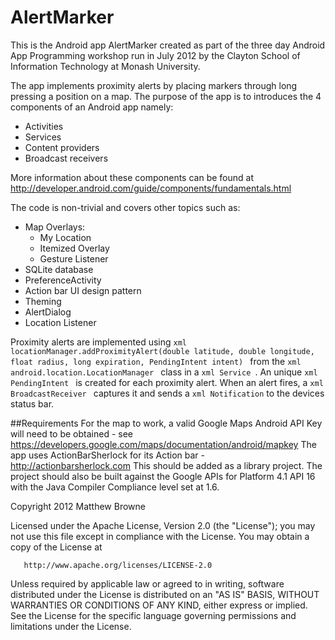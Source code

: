 AlertMarker
==================
This is the Android app AlertMarker created as part of the three day Android App Programming workshop run in July 2012 by the Clayton School of Information Technology at Monash University.

The app implements proximity alerts by placing markers through long pressing a position on a map.
The purpose of the app is to introduces the 4 components of an Android app namely:
- Activities
- Services
- Content providers
- Broadcast receivers

More information about these components can be found at http://developer.android.com/guide/components/fundamentals.html

The code is non-trivial and covers other topics such as:
- Map Overlays:
	- My Location
	- Itemized Overlay
	- Gesture Listener
- SQLite database
- PreferenceActivity
- Action bar UI design pattern
- Theming
- AlertDialog
- Location Listener


Proximity alerts are implemented using ```xml locationManager.addProximityAlert(double latitude, double longitude, float radius, long expiration, PendingIntent intent) ```
from the ```xml android.location.LocationManager ``` class in a ```xml Service ```. An unique ```xml PendingIntent ``` is created for each proximity alert. When an alert fires, a ```xml BroadcastReceiver ``` captures it and sends a ``` xml Notification ``` to the devices status bar.

##Requirements
For the map to work, a valid Google Maps Android API Key will need to be obtained - see https://developers.google.com/maps/documentation/android/mapkey
The app uses ActionBarSherlock for its Action bar - http://actionbarsherlock.com
This should be added as a library project. The project should also be built against the Google APIs for Platform 4.1 API 16 with the Java Compiler Compliance level set at 1.6.

Copyright 2012 Matthew Browne

   Licensed under the Apache License, Version 2.0 (the "License");
   you may not use this file except in compliance with the License.
   You may obtain a copy of the License at

       http://www.apache.org/licenses/LICENSE-2.0

   Unless required by applicable law or agreed to in writing, software
   distributed under the License is distributed on an "AS IS" BASIS,
   WITHOUT WARRANTIES OR CONDITIONS OF ANY KIND, either express or implied.
   See the License for the specific language governing permissions and
   limitations under the License.


